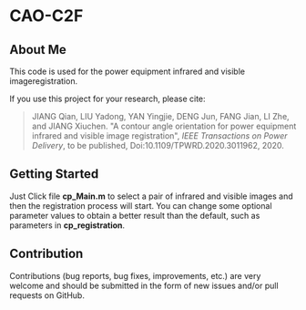 # CAO-C2F
## About Me
This code is used for the power equipment infrared and visible imageregistration.

If you use this project for your research, please cite:

>JIANG Qian, LIU Yadong, YAN Yingjie, DENG Jun, FANG Jian, LI Zhe, and JIANG Xiuchen. "A contour angle orientation for power equipment infrared and visible image registration", *IEEE Transactions on Power Delivery*, to be published, Doi:10.1109/TPWRD.2020.3011962, 2020.

## Getting Started

Just Click file **cp_Main.m** to select a pair of infrared and visible images and then the registration process will start.
You can change some optional parameter values to obtain a better result than the default, such as parameters in **cp_registration**.

## Contribution

Contributions (bug reports, bug fixes, improvements, etc.) are very welcome and should be submitted in the form of new issues and/or pull requests on GitHub.

